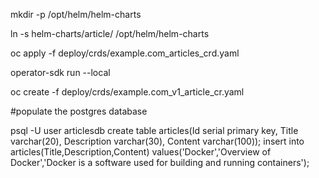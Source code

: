 mkdir -p /opt/helm/helm-charts

ln -s helm-charts/article/ /opt/helm/helm-charts

oc apply -f deploy/crds/example.com_articles_crd.yaml

operator-sdk run --local


oc create -f deploy/crds/example.com_v1_article_cr.yaml

#populate the postgres database

psql -U user articlesdb
create table articles(Id serial primary key, Title varchar(20), Description varchar(30), Content varchar(100));
insert into articles(Title,Description,Content) values('Docker','Overview of Docker','Docker is a software used for building and running containers');

